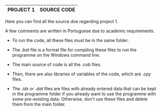 | PROJECT 1 | SOURCE CODE |
| ------ | ------ |

Here you can find all the source doe regarding project 1.

A few comments are written in Portuguese due to academic requirements.

- To run the code, all these files must be in the same folder.

- The *.bat* file is a format file for compiling these files to run the programme on the Windows command line.

- The main source of code is all the *.cob* files.

- Then, there are also libraries of variables of the code, which are *.cpy* files.

- The *.idx* or *.dat* files are files with already entered data that can be kept in the programme folder if you already want to use the programme with some pre-existing data.
Otherwise, don't use these files and delete them from the main folder.
